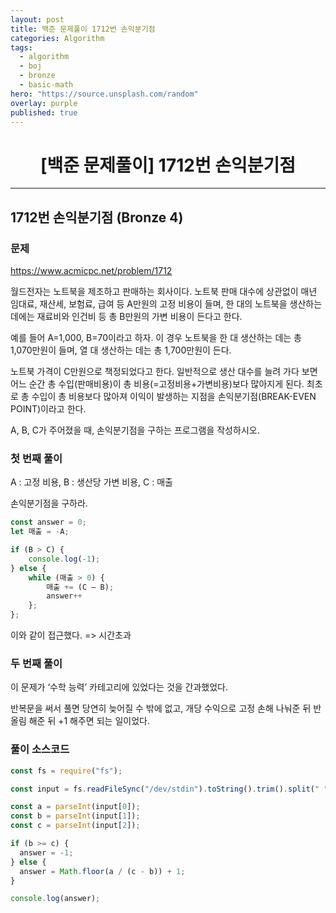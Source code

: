 ```yaml
---
layout: post
title: 백준 문제풀이 1712번 손익분기점
categories: Algorithm
tags:
  - algorithm
  - boj
  - bronze
  - basic-math
hero: "https://source.unsplash.com/random"
overlay: purple
published: true
---
```


# <center>[백준 문제풀이] 1712번 손익분기점</center>

---

## 1712번 손익분기점 (Bronze 4)

### 문제

https://www.acmicpc.net/problem/1712

월드전자는 노트북을 제조하고 판매하는 회사이다. 노트북 판매 대수에 상관없이 매년 임대료, 재산세, 보험료, 급여 등 A만원의 고정 비용이 들며, 한 대의 노트북을 생산하는 데에는 재료비와 인건비 등 총 B만원의 가변 비용이 든다고 한다.

예를 들어 A=1,000, B=70이라고 하자. 이 경우 노트북을 한 대 생산하는 데는 총 1,070만원이 들며, 열 대 생산하는 데는 총 1,700만원이 든다.

노트북 가격이 C만원으로 책정되었다고 한다. 일반적으로 생산 대수를 늘려 가다 보면 어느 순간 총 수입(판매비용)이 총 비용(=고정비용+가변비용)보다 많아지게 된다. 최초로 총 수입이 총 비용보다 많아져 이익이 발생하는 지점을 손익분기점(BREAK-EVEN POINT)이라고 한다.

A, B, C가 주어졌을 때, 손익분기점을 구하는 프로그램을 작성하시오.

### 첫 번째 풀이

A : 고정 비용, B : 생산당 가변 비용, C : 매출

손익분기점을 구하라.

```js
const answer = 0;
let 매출 = -A;

if (B > C) {
	console.log(-1);
} else {
	while (매출 > 0) {
		매출 += (C – B);
		answer++
	};
};
```

이와 같이 접근했다.
=> 시간초과

### 두 번째 풀이

이 문제가 ‘수학 능력’ 카테고리에 있었다는 것을 간과했었다.

반복문을 써서 풀면 당연히 늦어질 수 밖에 없고, 개당 수익으로 고정 손해 나눠준 뒤 반올림 해준 뒤 +1 해주면 되는 일이었다.

### 풀이 소스코드

```js
const fs = require("fs");

const input = fs.readFileSync("/dev/stdin").toString().trim().split(" ");

const a = parseInt(input[0]);
const b = parseInt(input[1]);
const c = parseInt(input[2]);

if (b >= c) {
  answer = -1;
} else {
  answer = Math.floor(a / (c - b)) + 1;
}

console.log(answer);
```
